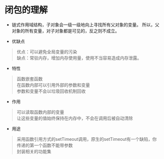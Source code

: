 # 闭包的理解

* 链式作用域结构，子对象会一级一级地向上寻找所有父对象的变量。
  所以，父对象的所有变量，对子对象都是可见的，反之则不成立。

* 优缺点  

> 优点：可以避免全局变量的污染  
> 缺点：常驻内存，增加内存使用量，使用不当容易造成内存泄露。  

* 特性  

> 函数嵌套函数  
> 在函数内部可以引用外部的参数和变量  
> 参数和变量不会以垃圾回收机制回收  

* 作用 

> 可以读取函数内部的变量  
> 让这些变量的值始终保持在内存中，不会在调用后被自动清除  

* 用途  

> 采用函数引用方式的setTimeout调用，原生的setTimeout有一个缺陷，你传递的第一个函数不能带参数   
> 封装相关的功能集   